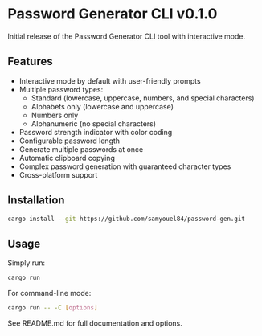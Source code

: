 # Password Generator CLI v0.1.0

Initial release of the Password Generator CLI tool with interactive mode.

## Features

- Interactive mode by default with user-friendly prompts
- Multiple password types:
  - Standard (lowercase, uppercase, numbers, and special characters)
  - Alphabets only (lowercase and uppercase)
  - Numbers only
  - Alphanumeric (no special characters)
- Password strength indicator with color coding
- Configurable password length
- Generate multiple passwords at once
- Automatic clipboard copying
- Complex password generation with guaranteed character types
- Cross-platform support

## Installation

```bash
cargo install --git https://github.com/samyouel84/password-gen.git
```

## Usage

Simply run:
```bash
cargo run
```

For command-line mode:
```bash
cargo run -- -C [options]
```

See README.md for full documentation and options. 